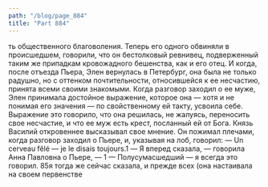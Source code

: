 ```yaml
---
path: "/blog/page_884"
title: "Part 884"
---
```


ть общественного благоволения. Теперь его одного обвиняли в происшедшем, говорили, что он бестолковый ревнивец, подверженный таким же припадкам кровожадного бешенства, как и его отец. И когда, после отъезда Пьера, Элен вернулась в Петербург, она была не только радушно, но с оттенком почтительности, относившейся к ее несчастию, принята всеми своими знакомыми. Когда разговор заходил о ее муже, Элен принимала достойное выражение, которое она — хотя и не понимая его значения — по свойственному ей такту, усвоила себе. Выражение это говорило, что она решилась, не жалуясь, переносить свое несчастие, и что ее муж есть крест, посланный ей от Бога. Князь Василий откровеннее высказывал свое мнение. Он пожимал плечами, когда разговор заходил о Пьере, и, указывая на лоб, говорил:
— Un cerveau fêlé — je le disais toujours.1
— Я вперед сказала, — говорила Анна Павловна о Пьере, — 1 — Полусумасшедший — я всегда это говорил.
85я тогда же сейчас сказала, и прежде всех (она настаивала на своем первенстве
